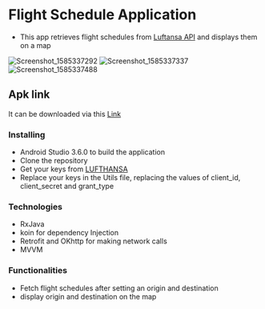 # Flight Schedule Application
- This app retrieves flight schedules from [Luftansa API](https://developer.lufthansa.com) and displays them on a map

![Screenshot_1585337292](https://user-images.githubusercontent.com/26750279/77830626-08771680-70e7-11ea-94ab-7ecb08778d30.png)
![Screenshot_1585337337](https://user-images.githubusercontent.com/26750279/77830630-0f058e00-70e7-11ea-833a-4d2b2b592a38.png)
![Screenshot_1585337488](https://user-images.githubusercontent.com/26750279/77830632-1167e800-70e7-11ea-922f-315dd0e1a2e2.png)

## Apk link 
It can be downloaded via this [Link](http://www.droidbin.com/p1e4h6imbiclv3bd4h51b8b17ia3)
### Installing
- Android Studio 3.6.0 to build the application
- Clone the repository
- Get your keys from [LUFTHANSA](https://developer.lufthansa.com)
- Replace your keys in the Utils file, replacing the values of client_id, client_secret and grant_type

### Technologies
- RxJava
- koin for dependency Injection
- Retrofit and OKhttp for making network calls
- MVVM


### Functionalities
- Fetch flight schedules after setting an origin and destination
- display origin and destination on the map

